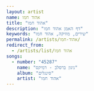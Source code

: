 ```yaml
---
layout: artist
name: אהוד חמו
title: "אהוד חמו"
description: "דף האמן אהוד חמו"
keywords: "שירים, מוזיקה, אהוד חמו"
permalink: /artists/אהוד-חמו/
redirect_from:
  - /artists/list/אהוד חמו
songs:
  - number: "45287"
    name: "ניגון ברסלב - רמיקס"
    album: "סינגלים"
    artist: "אהוד חמו"
---
```

